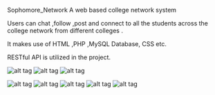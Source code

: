 Sophomore_Network
A web based college network system

Users can chat ,follow ,post and connect to all the students across the college network from different colleges .

It makes use of HTML ,PHP ,MySQL Database, CSS etc.

RESTful API is utilized in the project.

![alt tag](https://i.imgur.com/9iODu3X.png)
![alt tag](https://i.imgur.com/ZpG9j5m.png)
![alt tag](https://i.imgur.com/sDGTjdK.png)

![alt tag](https://i.imgur.com/c5QZNp4.png)
![alt tag](https://i.imgur.com/hJtT2yF.png)
![alt tag](https://i.imgur.com/8eySGwb.png)
![alt tag](https://i.imgur.com/dCaaWQZ.png)
![alt tag](https://i.imgur.com/y9GkhS1.png)
